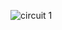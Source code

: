


![circuit 1](https://github.com/MST-369/DHT_sensor_project/assets/145525421/2f578f48-2cd9-47b8-8756-fbab8f195c0c)
